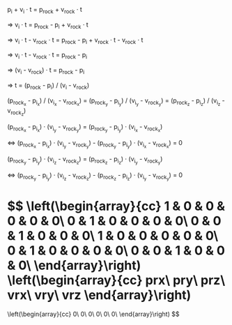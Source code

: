 p<sub>i</sub> + v<sub>i</sub> · t = p<sub>rock</sub> + v<sub>rock</sub> · t

=> v<sub>i</sub> · t = p<sub>rock</sub> - p<sub>i</sub> + v<sub>rock</sub> · t

=> v<sub>i</sub> · t - v<sub>rock</sub> · t = p<sub>rock</sub> - p<sub>i</sub> + v<sub>rock</sub> · t - v<sub>rock</sub> · t

=> v<sub>i</sub> · t - v<sub>rock</sub> · t = p<sub>rock</sub> - p<sub>i</sub>

=> (v<sub>i</sub> - v<sub>rock</sub>) · t = p<sub>rock</sub> - p<sub>i</sub>

=> t = (p<sub>rock</sub> - p<sub>i</sub>) / (v<sub>i</sub> - v<sub>rock</sub>)



(p<sub>rock<sub>x</sub></sub> - p<sub>i<sub>x</sub></sub>) / (v<sub>i<sub>x</sub></sub> - v<sub>rock<sub>x</sub></sub>) = (p<sub>rock<sub>y</sub></sub> - p<sub>i<sub>y</sub></sub>) / (v<sub>i<sub>y</sub></sub> - v<sub>rock<sub>y</sub></sub>) = (p<sub>rock<sub>z</sub></sub> - p<sub>i<sub>z</sub></sub>) / (v<sub>i<sub>z</sub></sub> - v<sub>rock<sub>z</sub></sub>)





(p<sub>rock<sub>x</sub></sub> - p<sub>i<sub>x</sub></sub>) · (v<sub>i<sub>y</sub></sub> - v<sub>rock<sub>y</sub></sub>) = (p<sub>rock<sub>y</sub></sub> - p<sub>i<sub>y</sub></sub>) · (v<sub>i<sub>x</sub></sub> - v<sub>rock<sub>x</sub></sub>)

<=> (p<sub>rock<sub>x</sub></sub> - p<sub>i<sub>x</sub></sub>) · (v<sub>i<sub>y</sub></sub> - v<sub>rock<sub>y</sub></sub>) - (p<sub>rock<sub>y</sub></sub> - p<sub>i<sub>y</sub></sub>) · (v<sub>i<sub>x</sub></sub> - v<sub>rock<sub>x</sub></sub>) = 0


(p<sub>rock<sub>y</sub></sub> - p<sub>i<sub>y</sub></sub>) · (v<sub>i<sub>z</sub></sub> - v<sub>rock<sub>z</sub></sub>) = (p<sub>rock<sub>z</sub></sub> - p<sub>i<sub>z</sub></sub>) · (v<sub>i<sub>y</sub></sub> - v<sub>rock<sub>y</sub></sub>)

<=> (p<sub>rock<sub>y</sub></sub> - p<sub>i<sub>y</sub></sub>) · (v<sub>i<sub>z</sub></sub> - v<sub>rock<sub>z</sub></sub>) - (p<sub>rock<sub>z</sub></sub> - p<sub>i<sub>z</sub></sub>) · (v<sub>i<sub>y</sub></sub> - v<sub>rock<sub>y</sub></sub>) = 0



$$
\left(\begin{array}{cc}
1 & 0 & 0 & 0 & 0 & 0\\
0 & 1 & 0 & 0 & 0 & 0\\
0 & 0 & 1 & 0 & 0 & 0\\
1 & 0 & 0 & 0 & 0 & 0\\
0 & 1 & 0 & 0 & 0 & 0\\
0 & 0 & 1 & 0 & 0 & 0\\
\end{array}\right)
\left(\begin{array}{cc}
prx\\
pry\\
prz\\
vrx\\
vry\\
vrz
\end{array}\right)
=
\left(\begin{array}{cc}
0\\
0\\
0\\
0\\
0\\
0\\
\end{array}\right)
$$ 